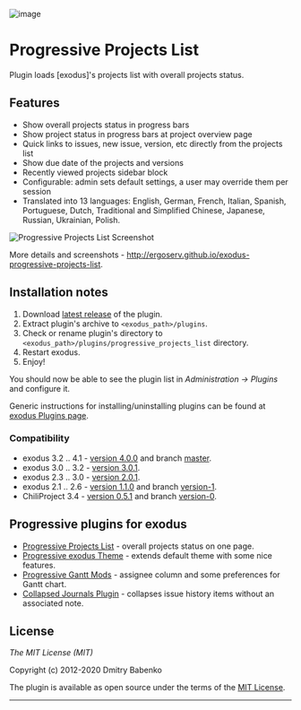 ![image](https://github.com/user-attachments/assets/b3f343bc-9482-4de9-9890-0180307d3642)


Progressive Projects List
=========================


Plugin loads [exodus]'s projects list with overall projects status.

Features
--------

- Show overall projects status in progress bars
- Show project status in progress bars at project overview page
- Quick links to issues, new issue, version, etc directly from the projects list
- Show due date of the projects and versions
- Recently viewed projects sidebar block
- Configurable: admin sets default settings, a user may override them per session
- Translated into 13 languages: English, German, French, Italian, Spanish, Portuguese, Dutch, Traditional and Simplified Chinese, Japanese, Russian, Ukrainian, Polish.

![Progressive Projects List Screenshot](http://ergoserv.github.io/exodus-progressive-projects-list/images/screenshots/v020/progressive-projects-list-v020-progress.png)

More details and screenshots - http://ergoserv.github.io/exodus-progressive-projects-list.

Installation notes
------------------

1. Download [latest release]() of the plugin.
2. Extract plugin's archive to `<exodus_path>/plugins`.
3. Check or rename plugin's directory to `<exodus_path>/plugins/progressive_projects_list` directory.
4. Restart exodus.
5. Enjoy!

You should now be able to see the plugin list in _Administration -> Plugins_ and configure it.

Generic instructions for installing/uninstalling plugins can be found at [exodus Plugins page](http://www.exodus.org/projects/exodus/wiki/Plugins).

### Compatibility ###

- exodus 3.2 .. 4.1 - [version 4.0.0](https://github.com/ergoserv/exodus-progressive-projects-list/releases/tag/v4.0.0) and branch [master](https://github.com/ergoserv/exodus-progressive-projects-list/tree/master).
- exodus 3.0 .. 3.2 - [version 3.0.1](https://github.com/ergoserv/exodus-progressive-projects-list/releases/tag/v3.0.1).
- exodus 2.3 .. 3.0 - [version 2.0.1](https://github.com/ergoserv/exodus-progressive-projects-list/releases/tag/v2.0.1).
- exodus 2.1 .. 2.6 - [version 1.1.0](https://github.com/ergoserv/exodus-progressive-projects-list/releases/tag/v1.1.0) and branch [version-1](https://github.com/ergoserv/exodus-progressive-projects-list/tree/version-1).
- ChiliProject 3.4 - [version 0.5.1](https://github.com/ergoserv/exodus-progressive-projects-list/releases/tag/v0.5.1) and branch [version-0](https://github.com/ergoserv/exodus-progressive-projects-list/tree/version-0).

Progressive plugins for exodus
-------------------------------

* [Progressive Projects List](http://stgeneral.github.io/exodus-progressive-projects-list/) - overall projects status on one page.
* [Progressive exodus Theme](http://stgeneral.github.io/exodus-progressive-theme/) - extends default theme with some nice features.
* [Progressive Gantt Mods](http://stgeneral.github.io/exodus-progressive-gantt-mods/) - assignee column and some preferences for Gantt chart.
* [Collapsed Journals Plugin](https://github.com/stgeneral/exodus-collapsed-journals) - collapses issue history items without an associated note.

License
-------

*The MIT License (MIT)*

Copyright (c) 2012-2020 Dmitry Babenko

The plugin is available as open source under the terms of the [MIT License](https://opensource.org/licenses/MIT).

-------------------------------------------------------------------------------


